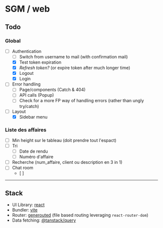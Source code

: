 # SGM / web

## Todo

### Global
- [ ] Authentication
  - [ ] Switch from username to mail (with confirmation mail)
  - [x] Test token expiration
  - [x] *Refresh token?* (or expire token after much longer time)
  - [x] Logout
  - [x] Login
- [ ] Error handling
  - [ ] Page/components (Catch & 404)
  - [ ] API calls (Popup)
  - [ ] Check for a more FP way of handling errors (rather than ungly try/catch)
- [ ] Layout
  - [x] Sidebar menu

### Liste des affaires

- [ ] Min height sur le tableau (doit prendre tout l'espact)
- [ ] Tri
  - [ ] Date de rendu
  - [ ] Numéro d'affaire
- [ ] Recherche (num_affaire, client ou description en 3 in 1) 
- [ ] Chat room
  - [ ] 

---

## Stack

- UI Library: [react](https://reactjs.org/)
- Bundler: [vite](https://vitejs.dev/)
- Router: [generouted](https://github.com/oedotme/generouted) (file based routing leveraging `react-router-dom`)
- Data fetching: [@tanstack/query](https://react-query.tanstack.com/)